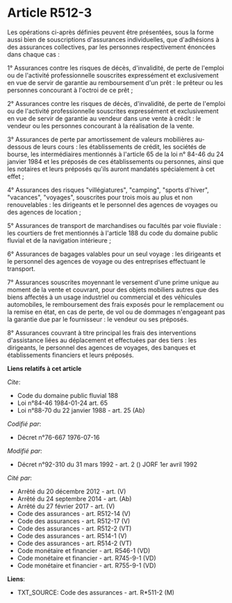 # Article R512-3

Les opérations ci-après définies peuvent être présentées, sous la forme aussi bien de souscriptions d'assurances
individuelles, que d'adhésions à des assurances collectives, par les personnes respectivement énoncées dans chaque cas :

1° Assurances contre les risques de décès, d'invalidité, de perte de l'emploi ou de l'activité professionnelle souscrites
expressément et exclusivement en vue de servir de garantie au remboursement d'un prêt : le prêteur ou les personnes
concourant à l'octroi de ce prêt ;

2° Assurances contre les risques de décès, d'invalidité, de perte de l'emploi ou de l'activité professionnelle souscrites
expressément et exclusivement en vue de servir de garantie au vendeur dans une vente à crédit : le vendeur ou les personnes
concourant à la réalisation de la vente.

3° Assurances de perte par amortissement de valeurs mobilières au-dessous de leurs cours : les établissements de crédit, les
sociétés de bourse, les intermédiaires mentionnés à l'article 65 de la loi n° 84-46 du 24 janvier 1984 et les préposés de ces
établissements ou personnes, ainsi que les notaires et leurs préposés qu'ils auront mandatés spécialement à cet effet ;

4° Assurances des risques "villégiatures", "camping", "sports d'hiver", "vacances", "voyages", souscrites pour trois mois au
plus et non renouvelables : les dirigeants et le personnel des agences de voyages ou des agences de location ;

5° Assurances de transport de marchandises ou facultés par voie fluviale : les courtiers de fret mentionnés à l'article 188
du code du domaine public fluvial et de la navigation intérieure ;

6° Assurances de bagages valables pour un seul voyage : les dirigeants et le personnel des agences de voyage ou des
entreprises effectuant le transport.

7° Assurances souscrites moyennant le versement d'une prime unique au moment de la vente et couvrant, pour des objets
mobiliers autres que des biens affectés à un usage industriel ou commercial et des véhicules automobiles, le remboursement
des frais exposés pour le remplacement ou la remise en état, en cas de perte, de vol ou de dommages n'engageant pas la
garantie due par le fournisseur : le vendeur ou ses préposés.

8° Assurances couvrant à titre principal les frais des interventions d'assistance liées au déplacement et effectuées par des
tiers : les dirigeants, le personnel des agences de voyages, des banques et établissements financiers et leurs préposés.

**Liens relatifs à cet article**

_Cite_:

  - Code du domaine public fluvial 188
  - Loi n°84-46 1984-01-24 art. 65
  - Loi n°88-70 du 22 janvier 1988 - art. 25 (Ab)

_Codifié par_:

  - Décret n°76-667 1976-07-16

_Modifié par_:

  - Décret n°92-310 du 31 mars 1992 - art. 2 () JORF 1er avril 1992

_Cité par_:

  - Arrêté du 20 décembre 2012 - art. (V)
  - Arrêté du 24 septembre 2014 - art. (Ab)
  - Arrêté du 27 février 2017 - art. (V)
  - Code des assurances - art. R512-14 (V)
  - Code des assurances - art. R512-17 (V)
  - Code des assurances - art. R512-2 (VT)
  - Code des assurances - art. R514-1 (V)
  - Code des assurances - art. R514-2 (VT)
  - Code monétaire et financier - art. R546-1 (VD)
  - Code monétaire et financier - art. R745-9-1 (VD)
  - Code monétaire et financier - art. R755-9-1 (VD)

**Liens**:

  - TXT_SOURCE: Code des assurances - art. R*511-2 (M)
